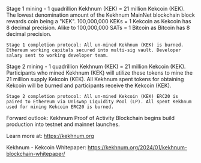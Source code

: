 Stage 1 mining - 1 quadrillion Kekhnum (KEK) = 21 million Kekcoin (KEK). 
  The lowest denomination amount of the Kekhnum MainNet blockchain block rewards coin being a "KEK". 
  100,000,000 KEKs = 1 Kekcoin as Kekcoin has 8 decimal precision. Alike to 100,000,000 SATs = 1 Bitcoin as Bitcoin has 8 decimal precision.
  
    Stage 1 completion protocol: All un-mined Kekhnum (KEK) is burned. Ethereum working capitals secured into multi-sig vault. Developer salary sent to working developer team.

Stage 2 mining - 1 quadrillion Kekhnum (KEK) = 21 million Kekcoin (KEK). 
  Participants who mined Kekhnum (KEK) will utilize these tokens to mine the 21 million supply Kekcoin (KEK). 
  All Kekhnum spent tokens for obtaining Kekcoin will be burned and participants receive the Kekcoin (KEK).

    Stage 2 completion protocol: All un-mined Kekcoin (KEK) ERC20 is paired to Ethereum via Uniswap Liquidity Pool (LP). All spent Kekhnum used for mining Kekcoin ERC20 is burned.

Forward outlook: Kekhnum Proof of Activity Blockchain begins build production into testnet and mainnet launches.

Learn more at: https://kekhnum.org

Kekhnum - Kekcoin Whitepaper: https://kekhnum.org/2024/01/kekhnum-blockchain-whitepaper/

